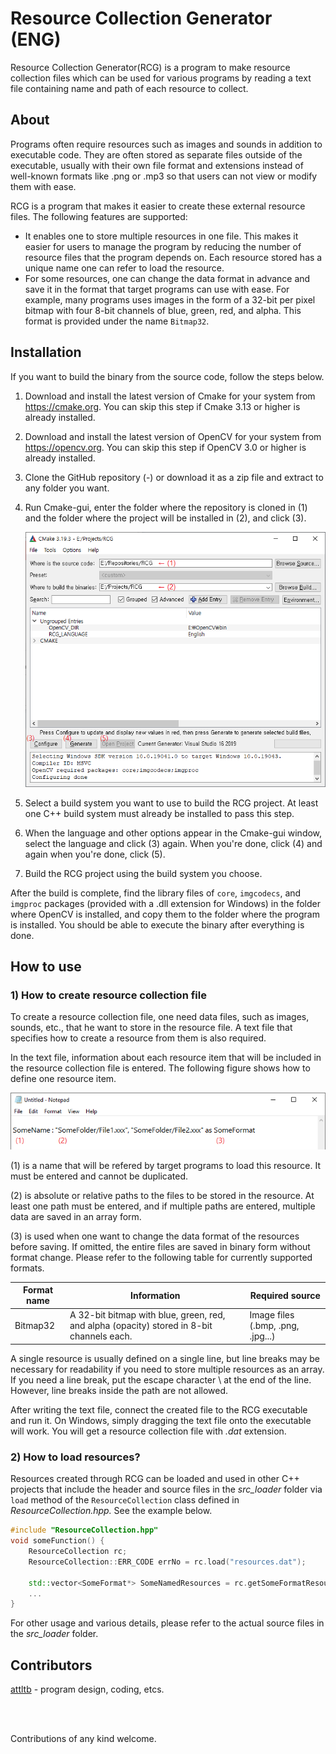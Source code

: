 # Resource Collection Generator (ENG)

Resource Collection Generator(RCG) is a program to make resource collection files which can be used for various programs by reading a text file containing name and path of each resource to collect.





## About

Programs often require resources such as images and sounds in addition to executable code. They are often stored as separate files outside of the executable, usually with their own file format and extensions instead of well-known formats like .png or .mp3 so that users can not view or modify them with ease.

RCG is a program that makes it easier to create these external resource files. The following features are supported:

- It enables one to store multiple resources in one file. This makes it easier for users to manage the program by reducing the number of resource files that the program depends on. Each resource stored has a unique name one can refer to load the resource.
- For some resources, one can change the data format in advance and save it in the format that target programs can use with ease. For example, many programs uses images in the form of a 32-bit per pixel bitmap with four 8-bit channels of blue, green, red, and alpha. This format is provided under the name `Bitmap32`.





## Installation

If you want to build the binary from the source code, follow the steps below.

1. Download and install the latest version of Cmake for your system from https://cmake.org. You can skip this step if Cmake 3.13 or higher is already installed.

2. Download and install the latest version of OpenCV for your system from https://opencv.org. You can skip this step if OpenCV 3.0 or higher is already installed.

3. Clone the GitHub repository (-) or download it as a zip file and extract to any folder you want.

4. Run Cmake-gui, enter the folder where the repository is cloned in (1) and the folder where the project will be installed in (2), and click (3). 

   <p align="left"><img src="doc\Cmake.eng.png"></p>

5. Select a build system you want to use to build the RCG project. At least one C++ build system must already be installed to pass this step.

6. When the language and other options appear in the Cmake-gui window, select the language and click (3) again. When you're done, click (4) and again when you're done, click (5).

7. Build the RCG project using the build system you choose.

After the build is complete, find the library files of `core`, `imgcodecs`, and `imgproc` packages (provided with a .dll extension for Windows) in the folder where OpenCV is installed, and copy them to the folder where the program is installed. You should be able to execute the binary after everything is done.





## How to use

### 1) How to create resource collection file

To create a resource collection file, one need data files, such as images, sounds, etc., that he want to store in the resource file. A text file that specifies how to create a resource from them is also required. 

In the text file, information about each resource item that will be included in the resource collection file is entered. The following figure shows how to define one resource item.

<p align="left"><img src="doc\TextSample.eng.png"></p>

(1) is a name that will be refered by target programs to load this resource. It must be entered and cannot be duplicated.

(2) is absolute or relative paths to the files to be stored in the resource. At least one path must be entered, and if multiple paths are entered, multiple data are saved in an array form.

(3) is used when one want to change the data format of the resources before saving. If omitted, the entire files are saved in binary form without format change. Please refer to the following table for currently supported formats.

| Format name | Information                                                  | Required source                   |
| ----------- | ------------------------------------------------------------ | --------------------------------- |
| Bitmap32    | A 32-bit bitmap with blue, green, red, and alpha (opacity) stored in 8-bit channels each. | Image files (.bmp, .png, .jpg...) |

A single resource is usually defined on a single line, but line breaks may be necessary for readability if you need to store multiple resources as an array. If you need a line break, put the escape character \\ at the end of the line. However, line breaks inside the path are not allowed.

After writing the text file, connect the created file to the RCG executable and run it. On Windows, simply dragging the text file onto the executable will work. You will get a resource collection file with *.dat* extension.



### 2) How to load resources?

Resources created through RCG can be loaded and used in other C++ projects that include the header and source files in the *src_loader* folder via `load` method of the `ResourceCollection` class defined in *ResourceCollection.hpp.* See the example below.

```c++
#include "ResourceCollection.hpp"
void someFunction() {
    ResourceCollection rc;
    ResourceCollection::ERR_CODE errNo = rc.load("resources.dat");
    
    std::vector<SomeFormat*> SomeNamedResources = rc.getSomeFormatResource("SomeName");
   	...
}
```

For other usage and various details, please refer to the actual source files in the *src_loader* folder.






## Contributors

<p align="left"><a href="https://github.com/attltb"><img align="left" src="https://avatars.githubusercontent.com/u/77376670" width="100px;" alt=""/></a> <a href="https://github.com/attltb">attltb</a> - program design, coding, etcs.</p><br clear="left"/><br>

Contributions of any kind welcome.
